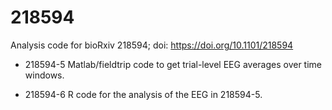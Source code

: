 # 218594
Analysis code for bioRxiv 218594; doi: https://doi.org/10.1101/218594

- 218594-5 Matlab/fieldtrip code to get trial-level EEG averages over time windows. 

- 218594-6 R code for the analysis of the EEG in 218594-5.


